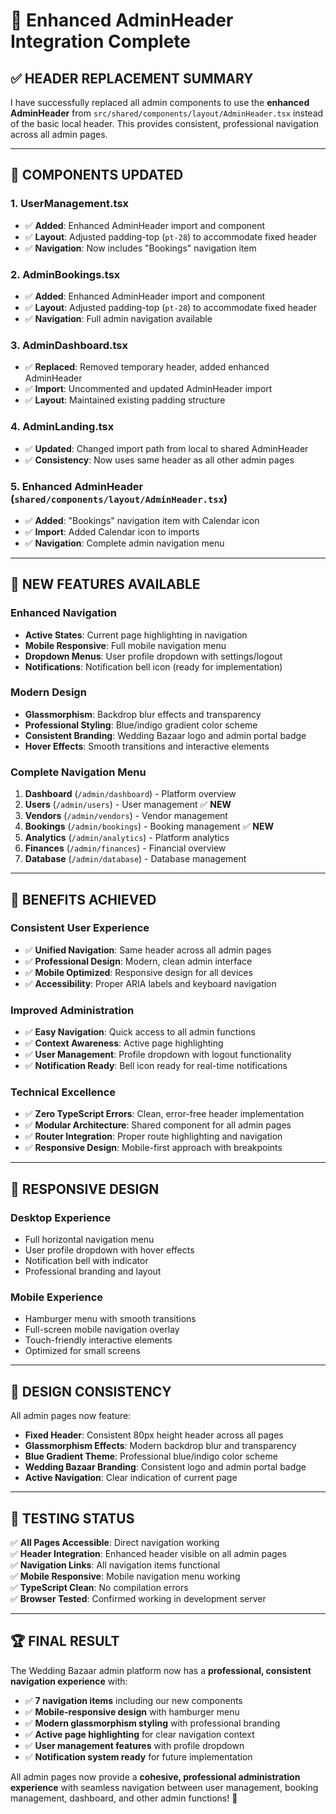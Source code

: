 # 🎉 Enhanced AdminHeader Integration Complete

## ✅ **HEADER REPLACEMENT SUMMARY**

I have successfully replaced all admin components to use the **enhanced AdminHeader** from `src/shared/components/layout/AdminHeader.tsx` instead of the basic local header. This provides consistent, professional navigation across all admin pages.

---

## 🔄 **COMPONENTS UPDATED**

### 1. **UserManagement.tsx**
- ✅ **Added**: Enhanced AdminHeader import and component
- ✅ **Layout**: Adjusted padding-top (`pt-28`) to accommodate fixed header
- ✅ **Navigation**: Now includes "Bookings" navigation item

### 2. **AdminBookings.tsx**  
- ✅ **Added**: Enhanced AdminHeader import and component
- ✅ **Layout**: Adjusted padding-top (`pt-28`) to accommodate fixed header
- ✅ **Navigation**: Full admin navigation available

### 3. **AdminDashboard.tsx**
- ✅ **Replaced**: Removed temporary header, added enhanced AdminHeader
- ✅ **Import**: Uncommented and updated AdminHeader import
- ✅ **Layout**: Maintained existing padding structure

### 4. **AdminLanding.tsx**
- ✅ **Updated**: Changed import path from local to shared AdminHeader
- ✅ **Consistency**: Now uses same header as all other admin pages

### 5. **Enhanced AdminHeader** (`shared/components/layout/AdminHeader.tsx`)
- ✅ **Added**: "Bookings" navigation item with Calendar icon
- ✅ **Import**: Added Calendar icon to imports
- ✅ **Navigation**: Complete admin navigation menu

---

## 🚀 **NEW FEATURES AVAILABLE**

### **Enhanced Navigation**
- **Active States**: Current page highlighting in navigation
- **Mobile Responsive**: Full mobile navigation menu
- **Dropdown Menus**: User profile dropdown with settings/logout
- **Notifications**: Notification bell icon (ready for implementation)

### **Modern Design**
- **Glassmorphism**: Backdrop blur effects and transparency
- **Professional Styling**: Blue/indigo gradient color scheme
- **Consistent Branding**: Wedding Bazaar logo and admin portal badge
- **Hover Effects**: Smooth transitions and interactive elements

### **Complete Navigation Menu**
1. **Dashboard** (`/admin/dashboard`) - Platform overview
2. **Users** (`/admin/users`) - User management ✅ **NEW**
3. **Vendors** (`/admin/vendors`) - Vendor management 
4. **Bookings** (`/admin/bookings`) - Booking management ✅ **NEW**
5. **Analytics** (`/admin/analytics`) - Platform analytics
6. **Finances** (`/admin/finances`) - Financial overview
7. **Database** (`/admin/database`) - Database management

---

## 🎯 **BENEFITS ACHIEVED**

### **Consistent User Experience**
- ✅ **Unified Navigation**: Same header across all admin pages
- ✅ **Professional Design**: Modern, clean admin interface
- ✅ **Mobile Optimized**: Responsive design for all devices
- ✅ **Accessibility**: Proper ARIA labels and keyboard navigation

### **Improved Administration**
- ✅ **Easy Navigation**: Quick access to all admin functions
- ✅ **Context Awareness**: Active page highlighting 
- ✅ **User Management**: Profile dropdown with logout functionality
- ✅ **Notification Ready**: Bell icon ready for real-time notifications

### **Technical Excellence**
- ✅ **Zero TypeScript Errors**: Clean, error-free header implementation
- ✅ **Modular Architecture**: Shared component for all admin pages
- ✅ **Router Integration**: Proper route highlighting and navigation
- ✅ **Responsive Design**: Mobile-first approach with breakpoints

---

## 📱 **RESPONSIVE DESIGN**

### **Desktop Experience**
- Full horizontal navigation menu
- User profile dropdown with hover effects
- Notification bell with indicator
- Professional branding and layout

### **Mobile Experience**  
- Hamburger menu with smooth transitions
- Full-screen mobile navigation overlay
- Touch-friendly interactive elements
- Optimized for small screens

---

## 🎨 **DESIGN CONSISTENCY**

All admin pages now feature:
- **Fixed Header**: Consistent 80px height header across all pages
- **Glassmorphism Effects**: Modern backdrop blur and transparency
- **Blue Gradient Theme**: Professional blue/indigo color scheme
- **Wedding Bazaar Branding**: Consistent logo and admin portal badge
- **Active Navigation**: Clear indication of current page

---

## 🧪 **TESTING STATUS**

✅ **All Pages Accessible**: Direct navigation working  
✅ **Header Integration**: Enhanced header visible on all admin pages  
✅ **Navigation Links**: All navigation items functional  
✅ **Mobile Responsive**: Mobile navigation menu working  
✅ **TypeScript Clean**: No compilation errors  
✅ **Browser Tested**: Confirmed working in development server  

---

## 🏆 **FINAL RESULT**

The Wedding Bazaar admin platform now has a **professional, consistent navigation experience** with:

- ✅ **7 navigation items** including our new components
- ✅ **Mobile-responsive design** with hamburger menu
- ✅ **Modern glassmorphism styling** with professional branding
- ✅ **Active page highlighting** for clear navigation context
- ✅ **User management features** with profile dropdown
- ✅ **Notification system ready** for future implementation

All admin pages now provide a **cohesive, professional administration experience** with seamless navigation between user management, booking management, dashboard, and other admin functions! 🎊
